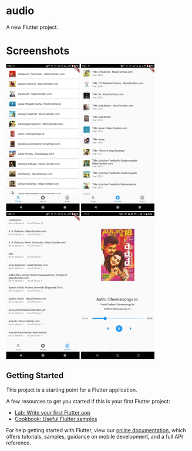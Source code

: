 # audio

A new Flutter project.

# Screenshots
<p float="left">
  <img src="https://github.com/gokul1630/MusicPlayer_Flutter/blob/main/screenshots/Screenshot_20201020-092425157.jpg" width="200" height="400" />
  <img src="https://github.com/gokul1630/MusicPlayer_Flutter/blob/main/screenshots/Screenshot_20201020-092431189.jpg" width="200" height="400" /> 
  <img src="https://github.com/gokul1630/MusicPlayer_Flutter/blob/main/screenshots/Screenshot_20201020-092435046.jpg" width="200" height="400" />
  <img src="https://github.com/gokul1630/MusicPlayer_Flutter/blob/main/screenshots/Screenshot_20201023-151317011.jpg" width="200" height="400" />
</p>

## Getting Started

This project is a starting point for a Flutter application.

A few resources to get you started if this is your first Flutter project:

- [Lab: Write your first Flutter app](https://flutter.dev/docs/get-started/codelab)
- [Cookbook: Useful Flutter samples](https://flutter.dev/docs/cookbook)

For help getting started with Flutter, view our
[online documentation](https://flutter.dev/docs), which offers tutorials,
samples, guidance on mobile development, and a full API reference.
